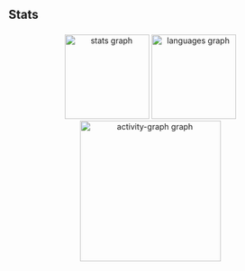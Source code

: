 <h2 align="left">Stats</h2>

###

<div align="center">
  <img src="https://github-readme-stats.vercel.app/api?username=noahdresch&hide_title=false&hide_rank=false&show_icons=true&include_all_commits=true&count_private=true&disable_animations=true&theme=dracula&locale=en&hide_border=true&order=1" height="150" alt="stats graph"  />
  <img src="https://github-readme-stats.vercel.app/api/top-langs?username=noahdresch&locale=en&hide_title=false&layout=compact&card_width=320&langs_count=5&theme=dracula&hide_border=true&order=2" height="150" alt="languages graph"  />
  <img src="https://github-readme-activity-graph.vercel.app/graph?username=noahdresch&radius=16&theme=dracula&area=true&order=5&hide_border=true" height="250" alt="activity-graph graph"  />
</div>

###
